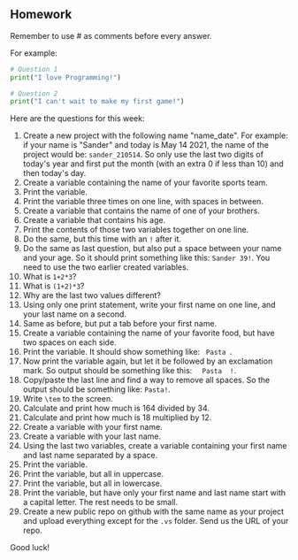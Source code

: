Homework
-

Remember to use # as comments before every answer.

For example:

```Python
# Question 1
print("I love Programming!")

# Question 2
print("I can't wait to make my first game!")
```

Here are the questions for this week:

1. Create a new project with the following name "name_date". For example: if your name is "Sander" and today is May 14 2021, the name of the project would be: `sander_210514`. So only use the last two digits of today's year and first put the month (with an extra 0 if less than 10) and then today's day.
1. Create a variable containing the name of your favorite sports team.
1. Print the variable.
1. Print the variable three times on one line, with spaces in between.
1. Create a variable that contains the name of one of your brothers.
1. Create a variable that contains his age.
1. Print the contents of those two variables together on one line.
1. Do the same, but this time with an `!` after it.
1. Do the same as last question, but also put a space between your name and your age. So it should print something like this: `Sander 39!`. You need to use the two earlier created variables.
1. What is `1+2*3`?
1. What is `(1+2)*3`?
1. Why are the last two values different?
1. Using only one print statement, write your first name on one line, and your last name on a second.
1. Same as before, but put a tab before your first name.
1. Create a variable containing the name of your favorite food, but have two spaces on each side.
1. Print the variable. It should show something like: `  Pasta  `.
1. Now print the variable again, but let it be followed by an exclamation mark. So output should be something like this: `  Pasta  !`.
1. Copy/paste the last line and find a way to remove all spaces. So the output should be something like: `Pasta!`.
1. Write `\tem` to the screen.
1. Calculate and print how much is 164 divided by 34.
1. Calculate and print how much is 18 multiplied by 12.
1. Create a variable with your first name.
1. Create a variable with your last name.
1. Using the last two variables, create a variable containing your first name and last name separated by a space.
1. Print the variable.
1. Print the variable, but all in uppercase.
1. Print the variable, but all in lowercase.
1. Print the variable, but have only your first name and last name start with a capital letter. The rest needs to be small.
1. Create a new public repo on github with the same name as your project and upload everything except for the `.vs` folder. Send us the URL of your repo.


Good luck!
